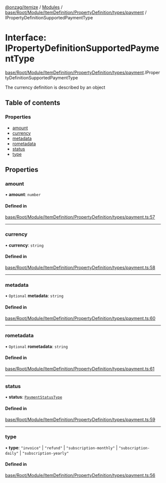 [@onzag/itemize](../README.md) / [Modules](../modules.md) / [base/Root/Module/ItemDefinition/PropertyDefinition/types/payment](../modules/base_Root_Module_ItemDefinition_PropertyDefinition_types_payment.md) / IPropertyDefinitionSupportedPaymentType

# Interface: IPropertyDefinitionSupportedPaymentType

[base/Root/Module/ItemDefinition/PropertyDefinition/types/payment](../modules/base_Root_Module_ItemDefinition_PropertyDefinition_types_payment.md).IPropertyDefinitionSupportedPaymentType

The currency definition is described by an object

## Table of contents

### Properties

- [amount](base_Root_Module_ItemDefinition_PropertyDefinition_types_payment.IPropertyDefinitionSupportedPaymentType.md#amount)
- [currency](base_Root_Module_ItemDefinition_PropertyDefinition_types_payment.IPropertyDefinitionSupportedPaymentType.md#currency)
- [metadata](base_Root_Module_ItemDefinition_PropertyDefinition_types_payment.IPropertyDefinitionSupportedPaymentType.md#metadata)
- [rometadata](base_Root_Module_ItemDefinition_PropertyDefinition_types_payment.IPropertyDefinitionSupportedPaymentType.md#rometadata)
- [status](base_Root_Module_ItemDefinition_PropertyDefinition_types_payment.IPropertyDefinitionSupportedPaymentType.md#status)
- [type](base_Root_Module_ItemDefinition_PropertyDefinition_types_payment.IPropertyDefinitionSupportedPaymentType.md#type)

## Properties

### amount

• **amount**: `number`

#### Defined in

[base/Root/Module/ItemDefinition/PropertyDefinition/types/payment.ts:57](https://github.com/onzag/itemize/blob/f2db74a5/base/Root/Module/ItemDefinition/PropertyDefinition/types/payment.ts#L57)

___

### currency

• **currency**: `string`

#### Defined in

[base/Root/Module/ItemDefinition/PropertyDefinition/types/payment.ts:58](https://github.com/onzag/itemize/blob/f2db74a5/base/Root/Module/ItemDefinition/PropertyDefinition/types/payment.ts#L58)

___

### metadata

• `Optional` **metadata**: `string`

#### Defined in

[base/Root/Module/ItemDefinition/PropertyDefinition/types/payment.ts:60](https://github.com/onzag/itemize/blob/f2db74a5/base/Root/Module/ItemDefinition/PropertyDefinition/types/payment.ts#L60)

___

### rometadata

• `Optional` **rometadata**: `string`

#### Defined in

[base/Root/Module/ItemDefinition/PropertyDefinition/types/payment.ts:61](https://github.com/onzag/itemize/blob/f2db74a5/base/Root/Module/ItemDefinition/PropertyDefinition/types/payment.ts#L61)

___

### status

• **status**: [`PaymentStatusType`](../enums/base_Root_Module_ItemDefinition_PropertyDefinition_types_payment.PaymentStatusType.md)

#### Defined in

[base/Root/Module/ItemDefinition/PropertyDefinition/types/payment.ts:59](https://github.com/onzag/itemize/blob/f2db74a5/base/Root/Module/ItemDefinition/PropertyDefinition/types/payment.ts#L59)

___

### type

• **type**: ``"invoice"`` \| ``"refund"`` \| ``"subscription-monthly"`` \| ``"subscription-daily"`` \| ``"subscription-yearly"``

#### Defined in

[base/Root/Module/ItemDefinition/PropertyDefinition/types/payment.ts:56](https://github.com/onzag/itemize/blob/f2db74a5/base/Root/Module/ItemDefinition/PropertyDefinition/types/payment.ts#L56)
